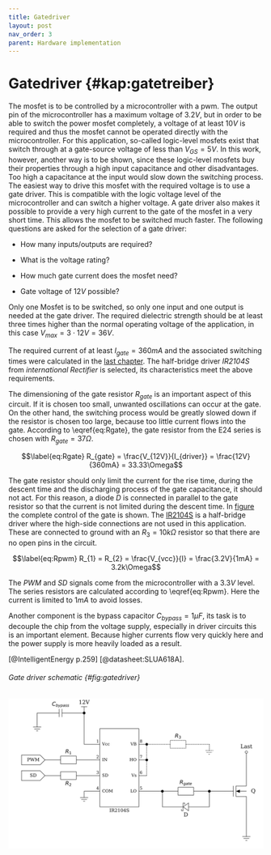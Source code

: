 ```yaml
---
title: Gatedriver
layout: post
nav_order: 3
parent: Hardware implementation
---
```


# Gatedriver {#kap:gatetreiber}

The mosfet is to
be controlled by a microcontroller with a pwm. The output pin of the microcontroller
has a maximum voltage of $3.2V$, but in order to be able to switch the
power mosfet completely, a voltage of at least $10V$ is required and
thus the mosfet cannot be operated directly with the microcontroller.
For this application, so-called logic-level mosfets exist that switch
through at a gate-source voltage of less than $V_{GS}=5V$. In this work,
however, another way is to be shown, since these logic-level mosfets buy
their properties through a high input capacitance and other
disadvantages. Too high a capacitance at the input would slow down the
switching process. The easiest way to drive this mosfet with the
required voltage is to use a gate driver. This is compatible with the
logic voltage level of the microcontroller and can switch a higher
voltage. A gate driver also makes it possible to provide a very high
current to the gate of the mosfet in a very short time. This allows the
mosfet to be switched much faster. The following questions are asked for
the selection of a gate driver:

-   How many inputs/outputs are required?

-   What is the voltage rating?

-   How much gate current does the mosfet need?

-   Gate voltage of $12V$ possible?

Only one Mosfet is to be switched, so only one input and one output is
needed at the gate driver. The required dielectric strength should be at
least three times higher than the normal operating voltage of the
application, in this case ${V_{max}=3\cdot 12V=36V}$.

The required current of at least ${I_{gate} = 360mA}$ and the associated
switching times were calculated in the [last chapter](mosfet). The
half-bridge driver *IR2104S* from *international Rectifier* is selected,
its characteristics meet the above requirements. 

The dimensioning of the gate resistor $R_{gate}$ is an important aspect
of this circuit. If it is chosen too small, unwanted oscillations can
occur at the gate. On the other hand, the switching process would be
greatly slowed down if the resistor is chosen too large, because too
little current flows into the gate. According to
\eqref{eq:Rgate},
the gate resistor from the E24 series is chosen with
$R_{gate}=37\Omega$.

$$\label{eq:Rgate}
R_{gate} = \frac{V_{12V}}{I_{driver}} = \frac{12V}{360mA} = 33.33\Omega$$

The gate resistor should only limit the current for the rise time,
during the descent time and the discharging process of the gate
capacitance, it should not act. For this reason, a diode $D$ is
connected in parallel to the gate resistor so that the current is not
limited during the descent time. In [figure](#fig:gatedriver) the complete control of the gate is shown.
The [IR2104S](https://www.infineon.com/dgdl/Infineon-IR2104-DS-v01_00-EN.pdf?fileId=5546d462533600a4015355c7c1c31671) is a half-bridge driver where the
high-side connections are not used in this application. These are
connected to ground with an $R_{3}=10k\Omega$ resistor so that there are
no open pins in the circuit. 

$$\label{eq:Rpwm}
R_{1} = R_{2} = \frac{V_{vcc}}{I} = \frac{3.2V}{1mA} = 3.2k\Omega$$

The *PWM* and *SD* signals come from the microcontroller with a $3.3V$
level. The series resistors are calculated according to
\eqref{eq:Rpwm}.
Here the current is limited to $1mA$ to avoid losses.

Another component is the bypass capacitor $C_{bypass}=1\mu F$, its task
is to decouple the chip from the voltage supply, especially in driver
circuits this is an important element. Because higher currents flow very
quickly here and the power supply is more heavily loaded as a
result.

[@IntelligentEnergy p.259] [@datasheet:SLUA618A].

###### Gate driver schematic {#fig:gatedriver}
![image](../assets/image/ir2104.svg)

